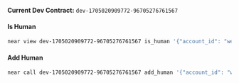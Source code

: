 **Current Dev Contract:** `dev-1705020909772-96705276761567`

#### Is Human

```sh
near view dev-1705020909772-96705276761567 is_human '{"account_id": "wendersonpires.testnet"}'
```

#### Add Human

```sh
near call dev-1705020909772-96705276761567 add_human '{"account_id": "wendersonpires.testnet"}' --accountId <accountId>
```
